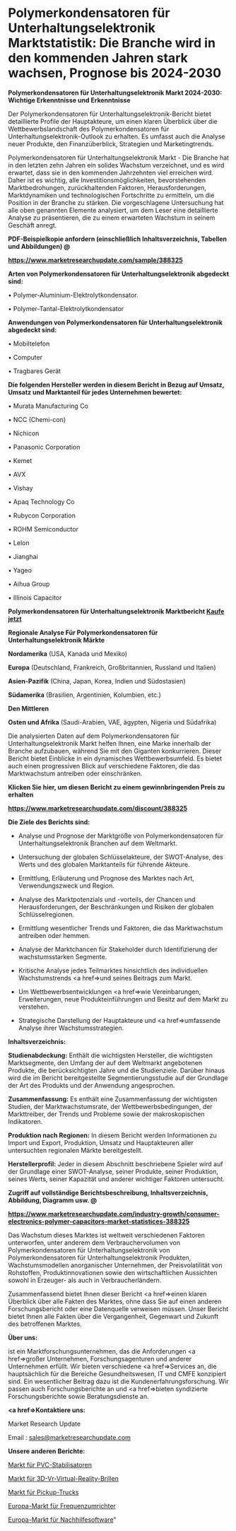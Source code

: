 # Polymerkondensatoren für Unterhaltungselektronik Marktstatistik: Die Branche wird in den kommenden Jahren stark wachsen, Prognose bis 2024-2030

<strong>Polymerkondensatoren für Unterhaltungselektronik Markt 2024-2030: Wichtige Erkenntnisse und Erkenntnisse</strong>

Der Polymerkondensatoren für Unterhaltungselektronik-Bericht bietet detaillierte Profile der Hauptakteure, um einen klaren Überblick über die Wettbewerbslandschaft des Polymerkondensatoren für Unterhaltungselektronik-Outlook zu erhalten. Es umfasst auch die Analyse neuer Produkte, den Finanzüberblick, Strategien und Marketingtrends.

Polymerkondensatoren für Unterhaltungselektronik Markt - Die Branche hat in den letzten zehn Jahren ein solides Wachstum verzeichnet, und es wird erwartet, dass sie in den kommenden Jahrzehnten viel erreichen wird. Daher ist es wichtig, alle Investitionsmöglichkeiten, bevorstehenden Marktbedrohungen, zurückhaltenden Faktoren, Herausforderungen, Marktdynamiken und technologischen Fortschritte zu ermitteln, um die Position in der Branche zu stärken. Die vorgeschlagene Untersuchung hat alle oben genannten Elemente analysiert, um dem Leser eine detaillierte Analyse zu präsentieren, die zu einem erwarteten Wachstum in seinem Geschäft anregt.



<strong><b>PDF-Beispielkopie anfordern (einschließlich Inhaltsverzeichnis, Tabellen und Abbildungen) @ </b></strong>

<strong><a href=https://www.marketresearchupdate.com/sample/388325>

<strong>https://www.marketresearchupdate.com/sample/388325</u></a></strong></strong>



<strong>Arten von Polymerkondensatoren für Unterhaltungselektronik abgedeckt sind:</strong>

• Polymer-Aluminium-Elektrolytkondensator.

• Polymer-Tantal-Elektrolytkondensator



<strong>Anwendungen von Polymerkondensatoren für Unterhaltungselektronik abgedeckt sind:</strong>

• Mobiltelefon

• Computer

• Tragbares Gerät



<strong>Die folgenden Hersteller werden in diesem Bericht in Bezug auf Umsatz, Umsatz und Marktanteil für jedes Unternehmen bewertet:</strong>

• Murata Manufacturing Co

• NCC (Chemi-con)

• Nichicon

• Panasonic Corporation

• Kemet

• AVX

• Vishay

• Apaq Technology Co

• Rubycon Corporation

• ROHM Semiconductor

• Lelon

• Jianghai

• Yageo

• Aihua Group

• Illinois Capacitor



<strong>Polymerkondensatoren für Unterhaltungselektronik Marktbericht <a href=https://www.marketresearchupdate.com/buynow/388325>Kaufe jetzt</a></strong>



<strong>Regionale Analyse Für Polymerkondensatoren für Unterhaltungselektronik Märkte</strong>



<strong>Nordamerika</strong> (USA, Kanada und Mexiko)



<strong>Europa</strong> (Deutschland, Frankreich, Großbritannien, Russland und Italien)



<strong>Asien-Pazifik</strong> (China, Japan, Korea, Indien und Südostasien)



<strong>Südamerika</strong> (Brasilien, Argentinien, Kolumbien, etc.)



<strong>Den Mittleren</strong> 

<strong>Osten und Afrika</strong> (Saudi-Arabien, VAE, ägypten, Nigeria und Südafrika)

Die analysierten Daten auf dem Polymerkondensatoren für Unterhaltungselektronik Markt helfen Ihnen, eine Marke innerhalb der Branche aufzubauen, während Sie mit den Giganten konkurrieren. Dieser Bericht bietet Einblicke in ein dynamisches Wettbewerbsumfeld. Es bietet auch einen progressiven Blick auf verschiedene Faktoren, die das Marktwachstum antreiben oder einschränken.



<strong>Klicken Sie hier, um diesen Bericht zu einem gewinnbringenden Preis zu erhalten
</strong>

<strong><a href=https://www.marketresearchupdate.com/discount/388325>https://www.marketresearchupdate.com/discount/388325</b></u></strong></a>



<strong>Die Ziele des Berichts sind:</strong>

- Analyse und Prognose der Marktgröße von Polymerkondensatoren für Unterhaltungselektronik Branchen auf dem Weltmarkt.

- Untersuchung der globalen Schlüsselakteure, der SWOT-Analyse, des Werts und des globalen Marktanteils für führende Akteure.

- Ermittlung, Erläuterung und Prognose des Marktes nach Art, Verwendungszweck und Region.

- Analyse des Marktpotenzials und -vorteils, der Chancen und Herausforderungen, der Beschränkungen und Risiken der globalen Schlüsselregionen.

- Ermittlung wesentlicher Trends und Faktoren, die das Marktwachstum antreiben oder hemmen.

- Analyse der Marktchancen für Stakeholder durch Identifizierung der wachstumsstarken Segmente.

- Kritische Analyse jedes Teilmarktes hinsichtlich des individuellen Wachstumstrends <a href=>und</a> seines Beitrags zum Markt.

- Um Wettbewerbsentwicklungen <a href=>wie</a> Vereinbarungen, Erweiterungen, neue Produkteinführungen und Besitz auf dem Markt zu verstehen.

- Strategische Darstellung der Hauptakteure und <a href=>umfas</a>sende Analyse ihrer Wachstumsstrategien.



<strong>Inhaltsverzeichnis:</strong>



<strong>Studienabdeckung:</strong> Enthält die wichtigsten Hersteller, die wichtigsten Marktsegmente, den Umfang der auf dem Weltmarkt angebotenen Produkte, die berücksichtigten Jahre und die Studienziele. Darüber hinaus wird die im Bericht bereitgestellte Segmentierungsstudie auf der Grundlage der Art des Produkts und der Anwendung angesprochen.



<strong>Zusammenfassung:</strong> Es enthält eine Zusammenfassung der wichtigsten Studien, der Marktwachstumsrate, der Wettbewerbsbedingungen, der Markttreiber, der Trends und Probleme sowie der makroskopischen Indikatoren.



<strong>Produktion nach Regionen:</strong> In diesem Bericht werden Informationen zu Import und Export, Produktion, Umsatz und Hauptakteuren aller untersuchten regionalen Märkte bereitgestellt.



<strong>Herstellerprofil:</strong> Jeder in diesem Abschnitt beschriebene Spieler wird auf der Grundlage einer SWOT-Analyse, seiner Produkte, seiner Produktion, seines Werts, seiner Kapazität und anderer wichtiger Faktoren untersucht.



<strong><b>Zugriff auf vollständige Berichtsbeschreibung, Inhaltsverzeichnis, Abbildung, Diagramm usw. @ </b></strong>

<strong><a href=https://www.marketresearchupdate.com/industry-growth/consumer-electronics-polymer-capacitors-market-statistices-388325>https://www.marketresearchupdate.com/industry-growth/consumer-electronics-polymer-capacitors-market-statistices-388325</a></strong>

Das Wachstum dieses Marktes ist weltweit verschiedenen Faktoren unterworfen, unter anderem dem Verbrauchervolumen von Polymerkondensatoren für Unterhaltungselektronik von Polymerkondensatoren für Unterhaltungselektronik Produkten, Wachstumsmodellen anorganischer Unternehmen, der Preisvolatilität von Rohstoffen, Produktinnovationen sowie den wirtschaftlichen Aussichten sowohl in Erzeuger- als auch in Verbraucherländern.

Zusammenfassend bietet Ihnen dieser Bericht <a href=>einen</a> klaren Überblick über alle Fakten des Marktes, ohne dass Sie auf einen anderen Forschungsbericht oder eine Datenquelle verweisen müssen. Unser Bericht bietet Ihnen alle Fakten über die Vergangenheit, Gegenwart und Zukunft des betroffenen Marktes.



<strong>Über uns:</strong>

 ist ein Marktforschungsunternehmen, das die Anforderungen <a href=>großer</a> Unternehmen, Forschungsagenturen und anderer Unternehmen erfüllt. Wir bieten verschiedene <a href=>Services</a> an, die hauptsächlich für die Bereiche Gesundheitswesen, IT und CMFE konzipiert sind. Ein wesentlicher Beitrag dazu ist die Kundenerfahrungsforschung. Wir passen auch Forschungsberichte an und <a href=>bieten</a> syndizierte Forschungsberichte sowie Beratungsdienste an.



<strong><a href=>Kontaktiere uns:</a></strong>

Market Research Update

Email : sales@marketresearchupdate.com



<strong>Unsere anderen Berichte:</strong>

<a href=https://www.linkedin.com/pulse/pvc-stabilizer-market-2023-top-leading-vendors>Markt für PVC-Stabilisatoren</a>

<a href=https://www.linkedin.com/pulse/3d-vr-virtual-reality-glasses-market-size-trends>Markt für 3D-Vr-Virtual-Reality-Brillen</a>

<a href=https://www.linkedin.com/pulse/pickup-trucks-market-size-industry-growth-factors>Markt für Pickup-Trucks</a>

<a href=https://www.linkedin.com/pulse/europe-variable-frequency-drive-market-2023-continues>Europa-Markt für Frequenzumrichter</a>

<a href=https://www.linkedin.com/pulse/europe-tutoring-software-market-trends-2023-vaalf/>Europa-Markt für Nachhilfesoftware</a>"
